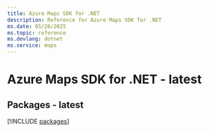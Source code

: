 ```yaml
---
title: Azure Maps SDK for .NET
description: Reference for Azure Maps SDK for .NET
ms.date: 05/28/2025
ms.topic: reference
ms.devlang: dotnet
ms.service: maps
---
```

# Azure Maps SDK for .NET - latest
## Packages - latest
[!INCLUDE [packages](maps-index.md)]